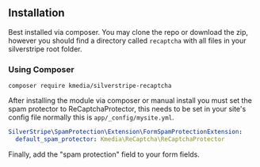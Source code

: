 ## Installation
Best installed via composer. You may clone the repo or download the zip, however you should find a directory called `recaptcha` with all files in your silverstripe root folder.

### Using Composer
```
composer require kmedia/silverstripe-recaptcha
```

After installing the module via composer or manual install you must set the spam protector to ReCaptchaProtector, this needs to be set in your site's config file normally this is `app/_config/mysite.yml`.
```yml
SilverStripe\SpamProtection\Extension\FormSpamProtectionExtension:
  default_spam_protector: Kmedia\ReCaptcha\ReCaptchaProtector
```

Finally, add the "spam protection" field to your form fields.
